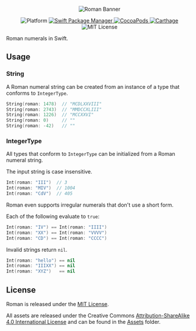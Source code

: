 <p align="center">
    <img
    src="https://raw.githubusercontent.com/nvzqz/Roman/master/Assets/banner.png"
    alt="Roman Banner">
</p>

<p align="center">
    <img src="https://img.shields.io/badge/platform-osx%20%7C%20ios%20%7C%20watchos%20%7C%20tvos%20%7C%20linux-lightgrey.svg?style=flat-square"
         alt="Platform">
    <a href="https://swift.org/package-manager">
        <img src="https://img.shields.io/badge/SPM-compatible-orange.svg?style=flat-square"
             alt="Swift Package Manager">
    </a>
    <a href="https://cocoapods.org/pods/Roman">
        <img src="https://img.shields.io/cocoapods/v/Roman.svg?style=flat-square"
             alt="CocoaPods">
    </a>
    <a href="https://github.com/Carthage/Carthage">
        <img src="https://img.shields.io/badge/Carthage-compatible-4BC51D.svg?style=flat-square"
             alt="Carthage">
    </a>
    <img src="https://img.shields.io/badge/license-MIT-000000.svg?style=flat-square"
         alt="MIT License">
</p>

Roman numerals in Swift.

## Usage

### String

A Roman numeral string can be created from an instance of a type that conforms
to `IntegerType`.

```swift
String(roman: 1478)  // "MCDLXXVIII"
String(roman: 2743)  // "MMDCCXLIII"
String(roman: 1226)  // "MCCXXVI"
String(roman: 0)     // ""
String(roman: -42)   // ""
```

### IntegerType

All types that conform to `IntegerType` can be initialized from a Roman numeral
string.

The input string is case insensitive.

```swift
Int(roman: "III")  // 3
Int(roman: "MIV")  // 1004
Int(roman: "CdV")  // 405
```

Roman even supports irregular numerals that don't use a short form.

Each of the following evaluate to `true`:

```swift
Int(roman: "IV") == Int(roman: "IIII")
Int(roman: "XX") == Int(roman: "VVVV")
Int(roman: "CD") == Int(roman: "CCCC")
```

Invalid strings return `nil`.

```swift
Int(roman: "hello") == nil
Int(roman: "IIIXX") == nil
Int(roman: "XYZ")   == nil
```

## License

Roman is released under the [MIT License](https://opensource.org/licenses/MIT).

All assets are released under the Creative Commons [Attribution-ShareAlike 4.0 International License](https://creativecommons.org/licenses/by-sa/4.0/)
and can be found in the [Assets](https://github.com/nvzqz/Roman/tree/master/Assets)
folder.
